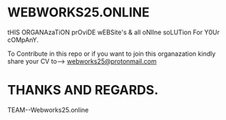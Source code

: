 # WEBWORKS25.ONLINE


tHIS ORGANAzaTiON prOviDE wEBSite's & all oNlIne soLUTion For Y0Ur cOMpAnY.

To Contribute in this repo or if you want to join this organazation kindly share your CV to--> webworks25@protonmail.com

# THANKS AND REGARDS.

TEAM--Webworks25.online
